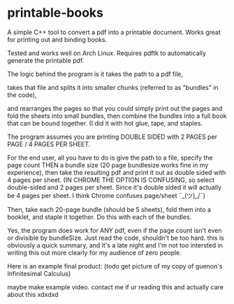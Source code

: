 # printable-books
A simple C++ tool to convert a pdf into a printable document. Works great for printing out and binding books.

Tested and works well on Arch Linux. Requires pdftk to automatically generate the printable pdf.


The logic behind the program is it takes the path to a pdf file, 

takes that file and splits it into smaller chunks (referred to as "bundles" in the code), 

and rearranges the pages so that you could simply print out the pages and fold the sheets into small bundles, then combine the bundles into a full book that can be bound together. (I did it with hot glue, tape, and staples.

The program assumes you are printing DOUBLE SIDED with 2 PAGES per PAGE / 4 PAGES PER SHEET.

For the end user, all you have to do is give the path to a file, specify the page count THEN a bundle size (20 page bundlesize works fine in my experience), then take the resulting pdf and print it out as double sided with 4 pages per sheet. (IN CHROME THE OPTION IS CONFUSING, so select double-sided and 2 pages per sheet. Since it's double sided it will actually be 4 pages per sheet. I think Chrome confuses page/sheet ¯\_(ツ)_/¯)

Then, take each 20-page bundle (should be 5 sheets), fold them into a booklet, and staple it together. Do this with each of the bundles.

Yes, the program does work for ANY pdf, even if the page count isn't even or divisible by bundleSize. Just read the code, shouldn't be too hard. this is obviously a quick summary, and it's a late night and I'm not too intersted in writing this out more clearly for my audience of zero people.

Here is an example final product: (todo get picture of my copy of guenon's Infinitesimal Calculus)

maybe make example video. contact me if ur reading this and actually care about this xdxdxd
